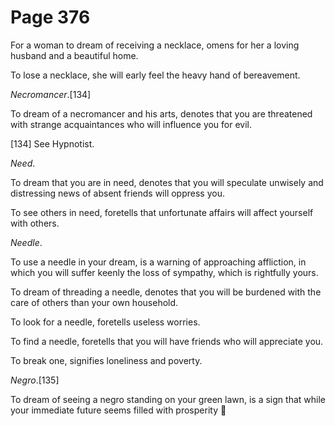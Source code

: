 # Page 376
For a woman to dream of receiving a necklace, omens for her a loving
husband and a beautiful home.


To lose a necklace, she will early feel the heavy hand of bereavement.


_Necromancer_.[134]


To dream of a necromancer and his arts, denotes that you are threatened
with strange acquaintances who will influence you for evil.



[134] See Hypnotist.


_Need_.


To dream that you are in need, denotes that you will speculate unwisely
and distressing news of absent friends will oppress you.


To see others in need, foretells that unfortunate affairs will affect
yourself with others.


_Needle_.


To use a needle in your dream, is a warning of approaching affliction,
in which you will suffer keenly the loss of sympathy,
which is rightfully yours.


To dream of threading a needle, denotes that you will be burdened
with the care of others than your own household.


To look for a needle, foretells useless worries.


To find a needle, foretells that you will have friends who
will appreciate you.


To break one, signifies loneliness and poverty.


_Negro_.[135]


To dream of seeing a negro standing on your green lawn, is a sign
that while your immediate future seems filled with prosperity
